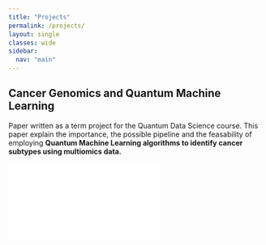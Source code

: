 ```yaml
---
title: "Projects"
permalink: /projects/
layout: single
classes: wide
sidebar:
  nav: "main"
---
```


## Cancer Genomics and Quantum Machine Learning
 
Paper written as a term project for the Quantum Data Science course. This paper explain the importance, the possible pipeline and the feasability of employing **Quantum Machine Learning algorithms to identify cancer subtypes using multiomics data.**
 
![Download Term Project](pictures/research_project_0.pdf)

